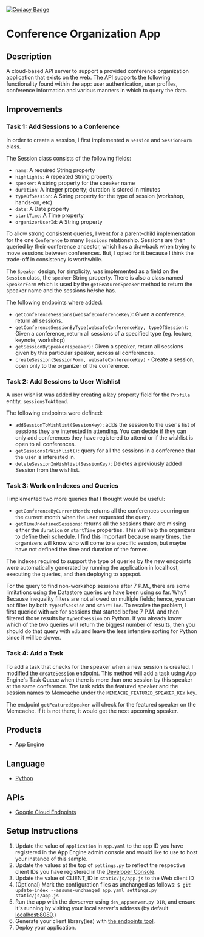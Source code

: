 [![Codacy Badge](https://api.codacy.com/project/badge/grade/651bb39277bb4f3e9fc901b611588c5b)](https://www.codacy.com/app/david-ojeda-lopez/conference-organization-app)

# Conference Organization App 

## Description

A cloud-based API server to support a provided conference organization application that exists on the web. The API supports the following functionality found within the app: user authentication, user profiles, conference information and various manners in which to query the data.

## Improvements

### Task 1: Add Sessions to a Conference

In order to create a session, I first implemented a `Session` and `SessionForm` class. 

The Session class consists of the following fields:

- `name`: A required String property
- `highlights`: A repeated String property
- `speaker`: A string property for the speaker name
- `duration`: A Integer property; duration is stored in minutes
- `typeOfSession`: A String property for the type of session (workshop, hands-on, etc)
- `date`: A Date property
- `startTime`: A Time property
- `organizerUserId`: A String property


To allow strong consistent queries, I went for a parent-child implementation for the one `Conference` to many `Sessions` relationship. Sessions are then queried by their conference ancestor, which has a drawback when trying to move sessions between conferences. But, I opted for it because I think the trade-off in consistency is worthwhile. 

The `Speaker` design, for simplicity, was implemented as a field on the `Session` class, the `speaker` String property. There is also a class named `SpeakerForm` which is used by the `getFeaturedSpeaker` method to return the speaker name and the sessions he/she has. 

The following endpoints where added: 

- `getConferenceSessions(websafeConferenceKey)`: Given a conference, return all sessions.
- `getConferenceSessionByType(websafeConferenceKey, typeOfSession)`: Given a conference, return all sessions of a specified type (eg. lecture, keynote, workshop)
- `getSessionBySpeaker(speaker)`: Given a speaker, return all sessions given by this particular speaker, across all conferences.
- `createSession(SessionForm, websafeConferenceKey)` - Create a session, open only to the organizer of the conference.

### Task 2: Add Sessions to User Wishlist

A user wishlist was added by creating a key property field for the `Profile` entity, `sessionsToAttend`. 

The following endpoints were defined:

- `addSessionToWishlist(SessionKey)`: adds the session to the user's list of sessions they are interested in attending. You can decide if they can only add conferences they have registered to attend or if the wishlist is open to all conferences.
- `getSessionsInWishlist()`: query for all the sessions in a conference that the user is interested in.
- `deleteSessionInWishlist(SessionKey)`: Deletes a previously added Session from the wishlist.

### Task 3: Work on Indexes and Queries

I implemented two more queries that I thought would be useful:

- `getConferenceByCurrentMonth`: returns all the conferences ocurring on the current month when the user requested the query. 
- `getTimeUndefinedSessions`: returns all the sessions thare are missing either the `duration` or `startTime` properties. This will help the organizers to define their schedule. I find this important because many times, the organizers will know who will come to a specific session, but maybe have not defined the time and duration of the former. 

The indexes required to support the type of queries by the new endpoints were automatically generated by running the application in localhost, executing the queries, and then deploying to appspot. 

For the query to find non-workshop sessions after 7 P.M., there are some limitations using the Datastore queries we have been using so far. Why? Because inequality filters are not allowed on multiple fields; hence, you can not filter by both `typeOfSession` and `startTime`. To resolve the problem, I first queried with `ndb` for sessions that started before 7 P.M. and then filtered those results by `typeOfSession` on Python. If you already know which of the two queries will return the biggest number of results, then you should do that query with `ndb` and leave the less intensive sorting for Python since it will be slower. 

### Task 4: Add a Task

To add a task that checks for the speaker when a new session is created, I modified the `createSession` endpoint. This method will add a task using App Engine's Task Queue when there is more than one session by this speaker at the same conference. The task adds the featured speaker and the session names to Memcache under the `MEMCACHE_FEATURED_SPEAKER_KEY` key.   

The endpoint `getFeaturedSpeaker` will check for the featured speaker on the Memcache. If it is not there, it would get the next upcoming speaker.


## Products
- [App Engine][1]

## Language
- [Python][2]

## APIs
- [Google Cloud Endpoints][3]

## Setup Instructions
1. Update the value of `application` in `app.yaml` to the app ID you
   have registered in the App Engine admin console and would like to use to host
   your instance of this sample.
1. Update the values at the top of `settings.py` to
   reflect the respective client IDs you have registered in the
   [Developer Console][4].
1. Update the value of CLIENT_ID in `static/js/app.js` to the Web client ID
1. (Optional) Mark the configuration files as unchanged as follows:
   `$ git update-index --assume-unchanged app.yaml settings.py static/js/app.js`
1. Run the app with the devserver using `dev_appserver.py DIR`, and ensure it's running by visiting
   your local server's address (by default [localhost:8080][5].)
1. Generate your client library(ies) with [the endpoints tool][6].
1. Deploy your application.


[1]: https://developers.google.com/appengine
[2]: http://python.org
[3]: https://developers.google.com/appengine/docs/python/endpoints/
[4]: https://console.developers.google.com/
[5]: https://localhost:8080/
[6]: https://developers.google.com/appengine/docs/python/endpoints/endpoints_tool
